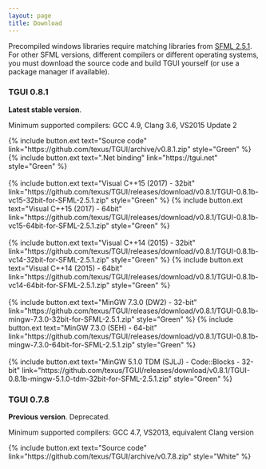 ```yaml
---
layout: page
title: Download
---
```


Precompiled windows libraries require matching libraries from [SFML 2.5.1](https://www.sfml-dev.org/download/sfml/2.5.1/). For other SFML versions, different compilers or different operating systems, you must download the source code and build TGUI yourself (or use a package manager if available).


### TGUI 0.8.1
<b>Latest stable version</b>.

Minimum supported compilers: GCC 4.9, Clang 3.6, VS2015 Update 2
<p>
  {% include button.ext text="Source code" link="https://github.com/texus/TGUI/archive/v0.8.1.zip" style="Green" %}
  {% include button.ext text=".Net binding" link="https://tgui.net" style="Green" %}<br><br>
  {% include button.ext text="Visual C++15 (2017) - 32bit" link="https://github.com/texus/TGUI/releases/download/v0.8.1/TGUI-0.8.1b-vc15-32bit-for-SFML-2.5.1.zip" style="Green" %}
  {% include button.ext text="Visual C++15 (2017) - 64bit" link="https://github.com/texus/TGUI/releases/download/v0.8.1/TGUI-0.8.1b-vc15-64bit-for-SFML-2.5.1.zip" style="Green" %}<br><br>
  {% include button.ext text="Visual C++14 (2015) - 32bit" link="https://github.com/texus/TGUI/releases/download/v0.8.1/TGUI-0.8.1b-vc14-32bit-for-SFML-2.5.1.zip" style="Green" %}
  {% include button.ext text="Visual C++14 (2015) - 64bit" link="https://github.com/texus/TGUI/releases/download/v0.8.1/TGUI-0.8.1b-vc14-64bit-for-SFML-2.5.1.zip" style="Green" %}<br><br>
  {% include button.ext text="MinGW 7.3.0 (DW2) - 32-bit" link="https://github.com/texus/TGUI/releases/download/v0.8.1/TGUI-0.8.1b-mingw-7.3.0-32bit-for-SFML-2.5.1.zip" style="Green" %}
  {% include button.ext text="MinGW 7.3.0 (SEH) - 64-bit" link="https://github.com/texus/TGUI/releases/download/v0.8.1/TGUI-0.8.1b-mingw-7.3.0-64bit-for-SFML-2.5.1.zip" style="Green" %}<br><br>
  {% include button.ext text="MinGW 5.1.0 TDM (SJLJ) - Code::Blocks - 32-bit" link="https://github.com/texus/TGUI/releases/download/v0.8.1/TGUI-0.8.1b-mingw-5.1.0-tdm-32bit-for-SFML-2.5.1.zip" style="Green" %}
</p>


### TGUI 0.7.8
<b>Previous version</b>. Deprecated.

Minimum supported compilers: GCC 4.7, VS2013, equivalent Clang version
<p>
  {% include button.ext text="Source code" link="https://github.com/texus/TGUI/archive/v0.7.8.zip" style="White" %}<br><br>
</p>

